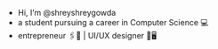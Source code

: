  - Hi, I’m @shreyshreygowda
 - a student pursuing a career in Computer Science 💻
 - entrepreneur 🖇📌 | UI/UX designer 🎨🖥
